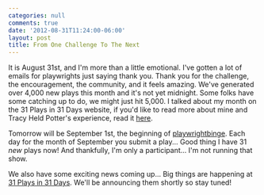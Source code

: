 ```yaml
---
categories: null
comments: true
date: '2012-08-31T11:24:00-06:00'
layout: post
title: From One Challenge To The Next
---
```


It is August 31st, and I'm more than a little emotional. I've gotten a lot of emails for playwrights just saying thank you. Thank you for the challenge, the encouragement, the community, and it feels amazing. We've generated over 4,000 new plays this month and it's not yet midnight. Some folks have some catching up to do, we might just hit 5,000. I talked about my month on the 31 Plays in 31 Days website, if you'd like to read more about mine and Tracy Held Potter's experience, read it [here](http://31plays31days.com/blog/2012/08/31/our-experience/).

Tomorrow will be September 1st, the beginning of [playwrightbinge](http://groups.yahoo.com/group/playwrightbinge/). Each day for the month of September you submit a play... Good thing I have 31 *new* plays now! And thankfully, I'm only a participant... I'm not running that show.

We also have some exciting news coming up... Big things are happening at [31 Plays in 31 Days](http://31plays31days.com/). We'll be announcing them shortly so stay tuned!